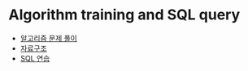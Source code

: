 # Algorithm training and SQL query
- [알고리즘 문제 풀이](/Algorithm_problems)
- [자료구조](/Data_structure(python))
- [SQL 연습](/SQL_query)

